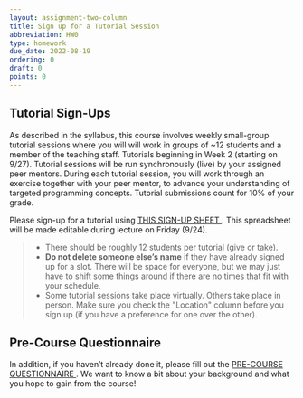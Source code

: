 ```yaml
---
layout: assignment-two-column
title: Sign up for a Tutorial Session
abbreviation: HW0
type: homework
due_date: 2022-08-19
ordering: 0
draft: 0
points: 0
---
```


## Tutorial Sign-Ups
As described in the syllabus, this course involves weekly small-group tutorial sessions where you will will work in groups of ~12 students and a member of the teaching staff. Tutorials beginning in Week 2 (starting on 9/27). Tutorial sessions will be run synchronously (live) by your assigned peer mentors. During each tutorial session, you will work through an exercise together with your peer mentor, to advance your understanding of targeted programming concepts. Tutorial submissions count for 10% of your grade.

Please sign-up for a tutorial using <a class="lab" href="https://docs.google.com/spreadsheets/d/1n9io9LSvSR_IolYRnwMluJ2Eq_qFN7uhGFRBMQVzvec/edit?usp=sharing" target="_blank">THIS SIGN-UP SHEET <i class="fa fa-link" aria-hidden="true"></i></a>. This spreadsheet will be made editable during lecture on Friday (9/24).

> * There should be roughly 12 students per tutorial (give or take). 
> * **Do not delete someone else’s name** if they have already signed up for a slot. There will be space for everyone, but we may just have to shift some things around if there are no times that fit with your schedule.
> * Some tutorial sessions take place virtually. Others take place in person. Make sure you check the "Location" column before you sign up (if you have a preference for one over the other).

## Pre-Course Questionnaire
In addition, if you haven’t already done it, please fill out the <a class="lab" href="https://forms.gle/eE7EvWm57TmJWona6" target="_blank">PRE-COURSE QUESTIONNAIRE <i class="fa fa-link" aria-hidden="true"></i></a>. We want to know a bit about your background and what you hope to gain from the course!